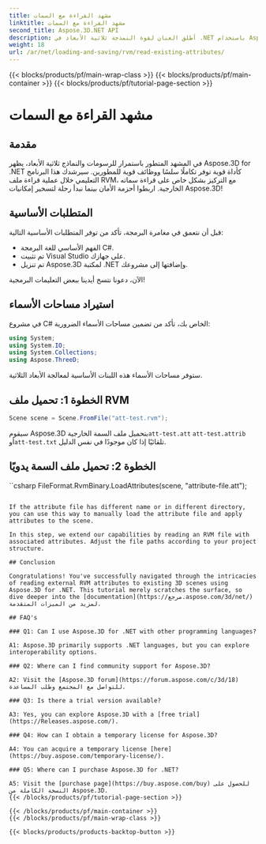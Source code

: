 ```yaml
---
title: مشهد القراءة مع السمات
linktitle: مشهد القراءة مع السمات
second_title: Aspose.3D.NET API
description: أطلق العنان لقوة النمذجة ثلاثية الأبعاد في .NET باستخدام Aspose.3D. قم بتحميل المشاهد وحفظها ومعالجتها بسهولة. انغمس في عالم الاحتمالات اللامحدودة.
weight: 18
url: /ar/net/loading-and-saving/rvm/read-existing-attributes/
---
```


{{< blocks/products/pf/main-wrap-class >}}
{{< blocks/products/pf/main-container >}}
{{< blocks/products/pf/tutorial-page-section >}}

# مشهد القراءة مع السمات

## مقدمة

في المشهد المتطور باستمرار للرسومات والنماذج ثلاثية الأبعاد، يظهر Aspose.3D for .NET كأداة قوية توفر تكاملًا سلسًا ووظائف قوية للمطورين. سيرشدك هذا البرنامج التعليمي خلال عملية قراءة ملف RVM، مع التركيز بشكل خاص على قراءة سماته الخارجية. اربطوا أحزمة الأمان بينما نبدأ رحلة لتسخير إمكانيات Aspose.3D!

## المتطلبات الأساسية

قبل أن نتعمق في مغامرة البرمجة، تأكد من توفر المتطلبات الأساسية التالية:

- الفهم الأساسي للغة البرمجة C#.
- تم تثبيت Visual Studio على جهازك.
- تم تنزيل Aspose.3D لمكتبة .NET وإضافتها إلى مشروعك.

الآن، دعونا نتسخ أيدينا ببعض التعليمات البرمجية!

## استيراد مساحات الأسماء

في مشروع C# الخاص بك، تأكد من تضمين مساحات الأسماء الضرورية:

```csharp
using System;
using System.IO;
using System.Collections;
using Aspose.ThreeD;
```

ستوفر مساحات الأسماء هذه اللبنات الأساسية لمعالجة الأبعاد الثلاثية.



## الخطوة 1: تحميل ملف RVM
```csharp
Scene scene = Scene.FromFile("att-test.rvm");
```

سيقوم Aspose.3D بتحميل ملف السمة الخارجية`att-test.att` `att-test.attrib` أو`att-test.txt` تلقائيًا إذا كان موجودًا في نفس الدليل.


## الخطوة 2: تحميل ملف السمة يدويًا

``csharp
FileFormat.RvmBinary.LoadAttributes(scene, "attribute-file.att");
```

If the attribute file has different name or in different directory, you can use this way to manually load the attribute file and apply attributes to the scene.

In this step, we extend our capabilities by reading an RVM file with associated attributes. Adjust the file paths according to your project structure.

## Conclusion

Congratulations! You've successfully navigated through the intricacies of reading external RVM attributes to existing 3D scenes using Aspose.3D for .NET. This tutorial merely scratches the surface, so dive deeper into the [documentation](https://مرجع.aspose.com/3d/net/) لمزيد من الميزات المتقدمة.

## FAQ's

### Q1: Can I use Aspose.3D for .NET with other programming languages?

A1: Aspose.3D primarily supports .NET languages, but you can explore interoperability options.

### Q2: Where can I find community support for Aspose.3D?

A2: Visit the [Aspose.3D forum](https://forum.aspose.com/c/3d/18) للتواصل مع المجتمع وطلب المساعدة.

### Q3: Is there a trial version available?

A3: Yes, you can explore Aspose.3D with a [free trial](https://Releases.aspose.com/).

### Q4: How can I obtain a temporary license for Aspose.3D?

A4: You can acquire a temporary license [here](https://buy.aspose.com/temporary-license/).

### Q5: Where can I purchase Aspose.3D for .NET?

A5: Visit the [purchase page](https://buy.aspose.com/buy) للحصول على النسخة الكاملة من Aspose.3D.
{{< /blocks/products/pf/tutorial-page-section >}}

{{< /blocks/products/pf/main-container >}}
{{< /blocks/products/pf/main-wrap-class >}}

{{< blocks/products/products-backtop-button >}}
